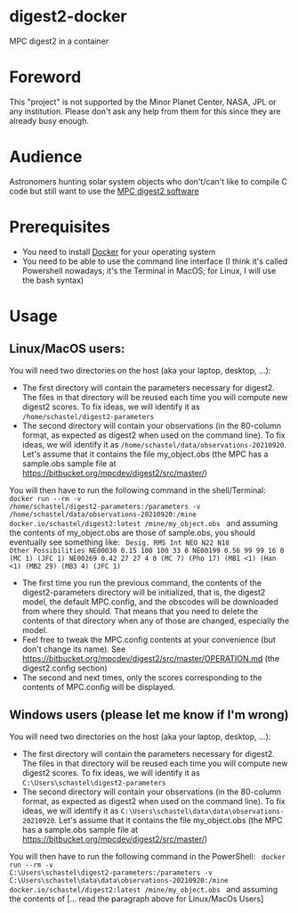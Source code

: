 # digest2-docker
MPC digest2 in a container

# Foreword 
This "project" is not supported by the Minor Planet Center, NASA, JPL or any institution. Please don't ask any help from them for this since they are already busy enough.

# Audience 
Astronomers hunting solar system objects who don't/can't like to compile C code but still want to use the [MPC digest2 software](https://bitbucket.org/mpcdev/digest2/src/master/)

# Prerequisites
* You need to install [Docker](https://www.docker.com/) for your operating system
* You need to be able to use the command line interface (I think it's called Powershell nowadays; it's the Terminal in MacOS; for Linux, I will use the bash syntax)

# Usage

## Linux/MacOS users:

You will need two directories on the host (aka your laptop, desktop, ...): 
* The first directory will contain the parameters necessary for digest2. The files in that directory will be reused each time you will compute new digest2 scores. To fix ideas, we will identify it as <code>/home/schastel/digest2-parameters</code>
* The second directory will contain your observations (in the 80-column format, as expected as digest2 when used on the command line). To fix ideas, we will identify it as <code>/home/schastel/data/observations-20210920</code>. Let's assume that it contains the file my_object.obs (the MPC has a sample.obs sample file at https://bitbucket.org/mpcdev/digest2/src/master/)

You will then have to run the following command in the shell/Terminal:
<code>
docker run --rm -v /home/schastel/digest2-parameters:/parameters -v /home/schastel/data/observations-20210920:/mine docker.io/schastel/digest2:latest /mine/my_object.obs
</code>
and assuming the contents of my_object.obs are those of sample.obs, you should eventually see something like:
<code>
Desig.    RMS Int NEO N22 N18 Other Possibilities
NE00030  0.15 100 100  33   0
NE00199  0.56  99  99  16   0 (MC 1) (JFC 1)
NE00269  0.42  27  27   4   0 (MC 7) (Pho 17) (MB1 <1) (Han <1) (MB2 29) (MB3 4) (JFC 1)
</code>

* The first time you run the previous command, the contents of the digest2-parameters directory will be initialized, that is, the digest2 model, the default MPC.config, and the obscodes will be downloaded from where they should. That means that you need to delete the contents of that directory when any of those are changed, especially the model. 
* Feel free to tweak the MPC.config contents at your convenience (but don't change its name). See https://bitbucket.org/mpcdev/digest2/src/master/OPERATION.md (the digest2.config section)
* The second and next times, only the scores corresponding to the contents of MPC.config will be displayed. 

## Windows users (please let me know if I'm wrong)

You will need two directories on the host (aka your laptop, desktop, ...): 
* The first directory will contain the parameters necessary for digest2. The files in that directory will be reused each time you will compute new digest2 scores. To fix ideas, we will identify it as <code>C:\Users\schastel\digest2-parameters</code>
* The second directory will contain your observations (in the 80-column format, as expected as digest2 when used on the command line). To fix ideas, we will identify it as <code>C:\Users\schastel\data\data\observations-20210920</code>. Let's assume that it contains the file my_object.obs (the MPC has a sample.obs sample file at https://bitbucket.org/mpcdev/digest2/src/master/)

You will then have to run the following command in the PowerShell:
<code>
docker run --rm -v C:\Users\schastel\digest2-parameters:/parameters -v C:\Users\schastel\data\data\observations-20210920:/mine docker.io/schastel/digest2:latest /mine/my_object.obs
</code>
and assuming the contents of [... read the paragraph above for Linux/MacOs Users]
